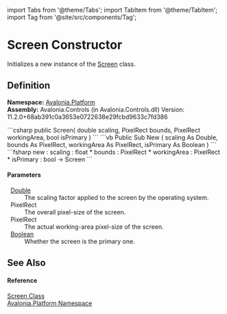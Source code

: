 import Tabs from '@theme/Tabs'; 
import TabItem from '@theme/TabItem'; 
import Tag from '@site/src/components/Tag'; 

# Screen Constructor


Initializes a new instance of the <a href="T_Avalonia_Platform_Screen">Screen</a> class.



## Definition
**Namespace:** <a href="N_Avalonia_Platform">Avalonia.Platform</a>  
**Assembly:** Avalonia.Controls (in Avalonia.Controls.dll) Version: 11.2.0+68ab391c0a3653e0722638e29fcbd9633c7fd386

<Tabs groupId="api-code-preview">
<TabItem value="csharp" label="C#">
```csharp
public Screen(
	double scaling,
	PixelRect bounds,
	PixelRect workingArea,
	bool isPrimary
)
```
</TabItem>
<TabItem value="vb" label="VB">
```vb
Public Sub New ( 
	scaling As Double,
	bounds As PixelRect,
	workingArea As PixelRect,
	isPrimary As Boolean
)
```
</TabItem>
<TabItem value="fsharp" label="F#">
```fsharp
new : 
        scaling : float * 
        bounds : PixelRect * 
        workingArea : PixelRect * 
        isPrimary : bool -> Screen
```
</TabItem>
</Tabs>



#### Parameters
<dl><dt>  <a href="https://learn.microsoft.com/dotnet/api/system.double" target="_blank" rel="noopener noreferrer">Double</a></dt><dd>The scaling factor applied to the screen by the operating system.</dd><dt>  PixelRect</dt><dd>The overall pixel-size of the screen.</dd><dt>  PixelRect</dt><dd>The actual working-area pixel-size of the screen.</dd><dt>  <a href="https://learn.microsoft.com/dotnet/api/system.boolean" target="_blank" rel="noopener noreferrer">Boolean</a></dt><dd>Whether the screen is the primary one.</dd></dl>

## See Also


#### Reference
<a href="T_Avalonia_Platform_Screen">Screen Class</a>  
<a href="N_Avalonia_Platform">Avalonia.Platform Namespace</a>  
